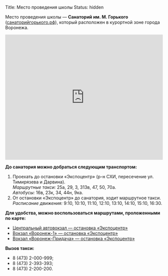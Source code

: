 Title: Место проведения школы
Status: hidden

Место проведения школы — **Санаторий им. М. Горького** ([санаторийгорького.рф](http://xn--80aajaxgitkdbbseft1p.xn--p1ai/)), который расположен в курортной зоне города Воронежа.

<iframe src="https://www.google.com/maps/embed?pb=!1m18!1m12!1m3!1d39539.69076103006!2d39.19106473601487!3d51.72881610755014!2m3!1f0!2f0!3f0!3m2!1i1024!2i768!4f13.1!3m3!1m2!1s0x413b2e5de197c0ad%3A0xb4c10485fbde3fdb!2z0JrQu9C40L3QuNGH0LXRgdC60LjQuSDRgdCw0L3QsNGC0L7RgNC40Lkg0LjQvC4g0JPQvtGA0YzQutC-0LPQvg!5e0!3m2!1sru!2sru!4v1535107878234" width="100%" height="400" frameborder="0" style="border:0" allowfullscreen></iframe>

<br>

**До санатория можно добраться следующим транспортом:**

1. Проехать до остановки «Экспоцентр» (р-н СХИ, пересечение ул. Тимирязева и Дарвина).  
*Маршрутные такси:* 25а, 29, 3, 313в, 47, 50, 70а.  
*Автобусы:* 16в, 23к, 34, 44н, 9ка.
2. От остановки «Экспоцентр» до санатория, ходит маршрутное такси.  
*Расписание движения:* 9:10, 10:10, 11:10, 12:10, 13:10, 14:10, 15:10, 16:30.

**Для удобства, можно воспользоваться маршрутами, проложенными по карте:**

* [Центральный автовокзал — остановка «Экспоцентр»](http://go.2gis.com/uucmx)
* [Вокзал «Воронеж-1» — остановка «Экспоцентр»](http://go.2gis.com/b5cmq)
* [Вокзал «Воронеж-Придача» — остановка «Экспоцентр»](http://go.2gis.com/8n6kf)

**Вызов такси:**

* 8 (473) 2-000-999;
* 8 (473) 2-393-393;
* 8 (473) 2-200-200.
